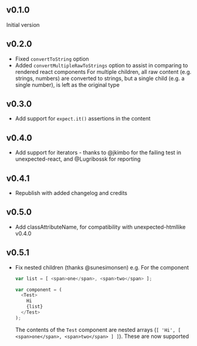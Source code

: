 ## v0.1.0

Initial version

## v0.2.0

* Fixed `convertToString` option
* Added `convertMultipleRawToStrings` option to assist in comparing to rendered react components
  For multiple children, all raw content (e.g. strings, numbers) are converted to strings, but a single
  child (e.g. a single number), is left as the original type
  
## v0.3.0
* Add support for `expect.it()` assertions in the content

## v0.4.0
* Add support for iterators - thanks to @jkimbo for the failing test in unexpected-react, and @Lugribossk for reporting

## v0.4.1
* Republish with added changelog and credits

## v0.5.0
* Add classAttributeName, for compatibility with unexpected-htmllike v0.4.0

## v0.5.1
* Fix nested children (thanks @sunesimonsen)
  e.g. For the component

  ```js
  var list = [ <span>one</span>, <span>two</span> ];

  var component = (
    <Test>
      Hi
      {list}
    </Test>
  );

  ```

  The contents of the `Test` component are nested arrays (`[ 'Hi', [ <span>one</span>, <span>two</span> ] ]`).
  These are now supported
